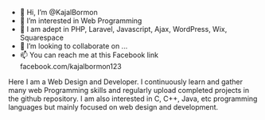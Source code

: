 - 👋 Hi, I’m @KajalBormon
- 👀 I’m interested in Web Programming
- 🌱 I am adept in PHP, Laravel, Javascript, Ajax, WordPress, Wix, Squarespace
- 💞️ I’m looking to collaborate on ...
- 📫 You can reach me at this Facebook link facebook.com/kajalbormon123

Here I am a Web Design and Developer. I continuously learn and gather many web Programming skills and regularly upload completed projects in the github repository. I am also interested in C, C++, Java, etc programming languages but mainly focused on web design and development.

<!---
KajalBormon/KajalBormon is a ✨ special ✨ repository because its `README.md` (this file) appears on your GitHub profile.
You can click the Preview link to take a look at your changes.
--->
